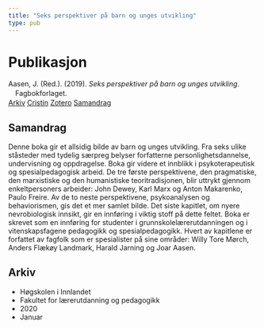 ```yaml
---
title: "Seks perspektiver på barn og unges utvikling"
type: pub
---
```

<h1>Publikasjon</h1>
<article id="csl-bib-container-GUMPTKIU" class="csl-bib-container">
  <div class="csl-bib-body" style="line-height: 1.35; padding-left: 1em; text-indent:-1em;">
  <div class="csl-entry">Aasen, J. (Red.). (2019). <i>Seks perspektiver p&#xE5; barn og unges utvikling</i>. Fagbokforlaget.</div>
</div>
  <div class="csl-bib-buttons">
    <a href="#taxonomy-article-GUMPTKIU" class="csl-bib-button">Arkiv</a>
    <a href="https://app.cristin.no/results/show.jsf?id=1785451" alt="Cristin URL" class="csl-bib-button">Cristin</a>
    <a href="http://zotero.org/groups/5022929/items/GUMPTKIU" alt="Zotero URL" class="csl-bib-button">Zotero</a>
    <a href="#abstract-article-GUMPTKIU" class="csl-bib-button">Samandrag</a>
  </div>
  <div id="csl-bib-meta-container-GUMPTKIU"></div>
</article>
<div id="csl-bib-meta-GUMPTKIU" class="csl-bib-meta">
  <article id="abstract-article-GUMPTKIU" class="abstract-article">
    <h1>Samandrag</h1>
    Denne boka gir et allsidig bilde av barn og unges utvikling. Fra seks ulike ståsteder med tydelig særpreg belyser forfatterne personlighetsdannelse, undervisning og oppdragelse. Boka gir videre et innblikk i psykoterapeutisk og spesialpedagogisk arbeid. De tre første perspektivene, den pragmatiske, den marxistiske og den humanistiske teoritradisjonen, blir uttrykt gjennom enkeltpersoners arbeider: John Dewey, Karl Marx og Anton Makarenko, Paulo Freire. Av de to neste perspektivene, psykoanalysen og behaviorismen, gis det et mer samlet bilde. Det siste kapitlet, om nyere nevrobiologisk innsikt, gir en innføring i viktig stoff på dette feltet. Boka er skrevet som en innføring for studenter i grunnskolelærerutdanningen og i vitenskapsfagene pedagogikk og spesialpedagogikk. Hvert av kapitlene er forfattet av fagfolk som er spesialister på sine områder: Willy Tore Mørch, Anders Flækøy Landmark, Harald Jarning og Joar Aasen.
  </article>
  <article id="taxonomy-article-GUMPTKIU" class="taxonomy-article">
    <h1>Arkiv</h1>
    <ul>
      <li>Høgskolen i Innlandet</li>
      <li>Fakultet for lærerutdanning og pedagogikk</li>
      <li>2020</li>
      <li>Januar</li>
    </ul>
  </article>
</div>
